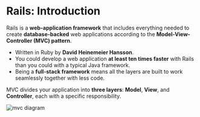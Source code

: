 # Rails: Introduction

Rails is a **web-application framework** that includes everything needed to create **database-backed** web applications according to the **Model-View-Controller (MVC) pattern**.

- Written in Ruby by **David Heinemeier Hansson**.
- You could develop a web application **at least ten times faster** with Rails than you could with a typical Java framework.
- Being a **full-stack framework** means all the layers are built to work seamlessly together with less code.

MVC divides your application into **three layers**: **Model**, **View**, and **Controller**, each with a specific responsibility.

![mvc diagram](https://upload.wikimedia.org/wikipedia/commons/thumb/a/a0/MVC-Process.svg/800px-MVC-Process.svg.png)

